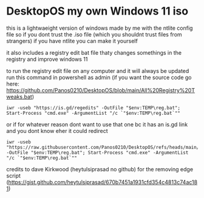 # DesktopOS my own Windows 11 iso 

this is a lightwaeight version of windows made by me with the ntlite config file so if you dont trust the .iso file (which you shouldnt trust files from strangers) if you have ntlite you can make it yourself

it also includes a registry edit bat file thaty changes somethings in the registry and improve windows 11


to run the registry edit file on any computer and it will always be updated run this command in powershell as admin (if you want the source code go here: https://github.com/Panos0210/DesktopOS/blob/main/All%20Registry%20Tweaks.bat)
```
iwr -useb "https://is.gd/regedits" -OutFile "$env:TEMP\reg.bat"; Start-Process "cmd.exe" -ArgumentList "/c `"$env:TEMP\reg.bat`""
```

or if for whatever reason dont want to use that one bc it has an is.gd link and you dont know eher it could redirect
```
iwr -useb "https://raw.githubusercontent.com/Panos0210/DesktopOS/refs/heads/main/All%20Registry%20Tweaks.bat" -OutFile "$env:TEMP\reg.bat"; Start-Process "cmd.exe" -ArgumentList "/c `"$env:TEMP\reg.bat`""
```

credits to dave Kirkwood (heytulsiprasad no github) for the removing edge script (https://gist.github.com/heytulsiprasad/670b7451a1931cfd354c4813c74ac181)

